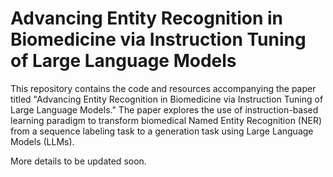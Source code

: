 # Advancing Entity Recognition in Biomedicine via Instruction Tuning of Large Language Models

This repository contains the code and resources accompanying the paper titled "Advancing Entity Recognition in Biomedicine via Instruction Tuning of Large Language Models." The paper explores the use of instruction-based learning paradigm to transform biomedical Named Entity Recognition (NER) from a sequence labeling task to a generation task using Large Language Models (LLMs).

More details to be updated soon.